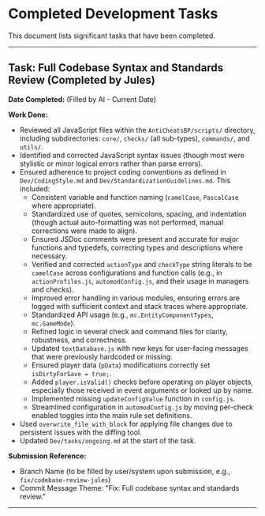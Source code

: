 # Completed Development Tasks

This document lists significant tasks that have been completed.

---

## Task: Full Codebase Syntax and Standards Review (Completed by Jules)

**Date Completed:** (Filled by AI - Current Date)

**Work Done:**
*   Reviewed all JavaScript files within the `AntiCheatsBP/scripts/` directory, including subdirectories: `core/`, `checks/` (all sub-types), `commands/`, and `utils/`.
*   Identified and corrected JavaScript syntax issues (though most were stylistic or minor logical errors rather than parse errors).
*   Ensured adherence to project coding conventions as defined in `Dev/CodingStyle.md` and `Dev/StandardizationGuidelines.md`. This included:
    *   Consistent variable and function naming (`camelCase`, `PascalCase` where appropriate).
    *   Standardized use of quotes, semicolons, spacing, and indentation (though actual auto-formatting was not performed, manual corrections were made to align).
    *   Ensured JSDoc comments were present and accurate for major functions and typedefs, correcting types and descriptions where necessary.
    *   Verified and corrected `actionType` and `checkType` string literals to be `camelCase` across configurations and function calls (e.g., in `actionProfiles.js`, `automodConfig.js`, and their usage in managers and checks).
    *   Improved error handling in various modules, ensuring errors are logged with sufficient context and stack traces where appropriate.
    *   Standardized API usage (e.g., `mc.EntityComponentTypes`, `mc.GameMode`).
    *   Refined logic in several check and command files for clarity, robustness, and correctness.
    *   Updated `textDatabase.js` with new keys for user-facing messages that were previously hardcoded or missing.
    *   Ensured player data (`pData`) modifications correctly set `isDirtyForSave = true;`.
    *   Added `player.isValid()` checks before operating on player objects, especially those received in event arguments or looked up by name.
    *   Implemented missing `updateConfigValue` function in `config.js`.
    *   Streamlined configuration in `automodConfig.js` by moving per-check enabled toggles into the main rule set definitions.
*   Used `overwrite_file_with_block` for applying file changes due to persistent issues with the diffing tool.
*   Updated `Dev/tasks/ongoing.md` at the start of the task.

**Submission Reference:**
*   Branch Name (to be filled by user/system upon submission, e.g., `fix/codebase-review-jules`)
*   Commit Message Theme: "Fix: Full codebase syntax and standards review."

---
